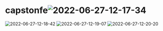 # capstonfe![2022-06-27-12-17-34](https://user-images.githubusercontent.com/73502815/175920147-a81bfa44-a08a-42cc-987c-b4f09c388d5b.png)
![2022-06-27-12-18-42](https://user-images.githubusercontent.com/73502815/175920224-eb9a4f54-0c7e-4172-8c6f-e355b017b0fd.png)
![2022-06-27-12-19-07](https://user-images.githubusercontent.com/73502815/175920234-bbe07759-aa9e-4fdb-b576-deb6cbf67361.png)
![2022-06-27-12-20-20](https://user-images.githubusercontent.com/73502815/175920253-fe9bc52e-c169-4bbc-8028-5562e236855c.png)

